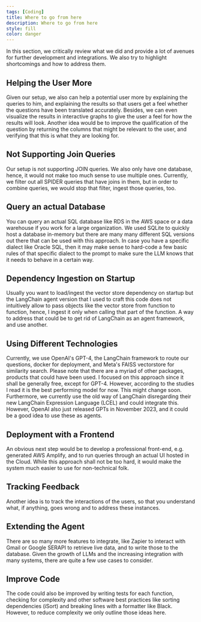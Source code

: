 ```yaml
---
tags: [Coding]
title: Where to go from here
description: Where to go from here
style: fill
color: danger
---
```


In this section, we critically review what we did and provide a lot of avenues for further development and integrations. We also try to highlight shortcomings and how to address them.

## Helping the User More

Given our setup, we also can help a potential user more by explaining the queries to him, and explaining the results so that users get a feel whether the questions have been translated accurately. Besides, we can even visualize the results in interactive graphs to give the user a feel for how the results will look. Another idea would be to improve the qualification of the question by returning the columns that might be relevant to the user, and verifying that this is what they are looking for.

## Not Supporting Join Queries

Our setup is not supporting JOIN queries. We also only have one database, hence, it would not make too much sense to use multiple ones. Currently, we filter out all SPIDER queries that have joins in them, but in order to combine queries, we would stop that filter, ingest those queries, too.

## Query an actual Database

You can query an actual SQL database like RDS in the AWS space or a data warehouse if you work for a large organization. We used SQLite to quickly host a database in-memory but there are many many different SQL versions out there that can be used with this approach. In case you have a specific dialect like Oracle SQL, then it may make sense to hard-code a few basic rules of that specific dialect to the prompt to make sure the LLM knows that it needs to behave in a certain way.

## Dependency Ingestion on Startup

Usually you want to load/ingest the vector store dependency on startup but the LangChain agent version that I used to craft this code does not intuitively allow to pass objects like the vector store from function to function, hence, I ingest it only when calling that part of the function. A way to address that could be to get rid of LangChain as an agent framework, and use another. 

## Using Different Technologies

Currently, we use OpenAI's GPT-4, the LangChain framework to route our questions, docker for deployment, and Meta's FAISS vectorstore for similarity search. Please note that there are a myriad of other packages, products that could have been used. I focused on this approach since it shall be generally free, except for GPT-4. However, according to the studies I read it is the best performing model for now. This might change soon.
Furthermore, we currently use the old way of LangChain disregarding their new LangChain Expression Language (LCEL) and could integrate this. However, OpenAI also just released GPTs in November 2023, and it could be a good idea to use these as agents.

## Deployment with a Frontend

An obvious next step would be to develop a professional front-end, e.g. generated AWS Amplify, and to run queries through an actual UI hosted in the Cloud. While this approach shall not be too hard, it would make the system much easier to use for non-technical folk.

## Tracking Feedback

Another idea is to track the interactions of the users, so that you understand what, if anything, goes wrong and to address these instances.

## Extending the Agent

There are so many more features to integrate, like Zapier to interact with Gmail or Google SERAPI to retrieve live data, and to write those to the database. Given the growth of LLMs and the increasing integration with many systems, there are quite a few use cases to consider. 

## Improve Code

The code could also be improved by writing tests for each function, checking for complexity and other software best practices like sorting dependencies (iSort) and breaking lines with a formatter like Black. However, to reduce complexity we only outline those ideas here.
